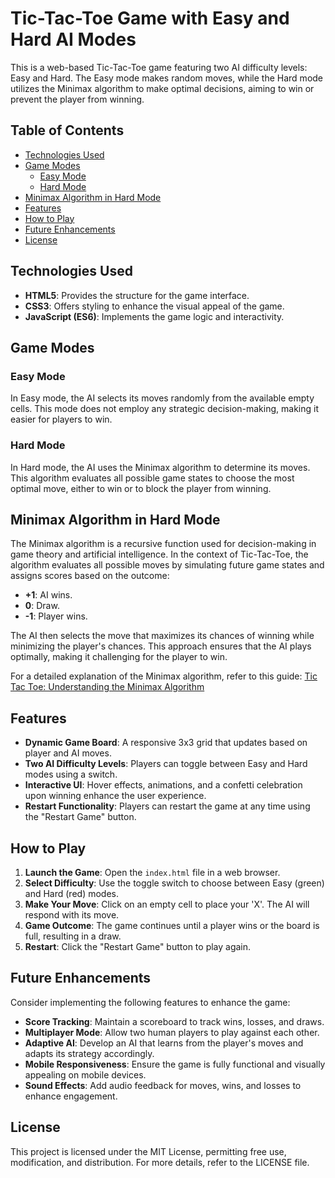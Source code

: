 # Tic-Tac-Toe Game with Easy and Hard AI Modes

This is a web-based Tic-Tac-Toe game featuring two AI difficulty levels: Easy and Hard. The Easy mode makes random moves, while the Hard mode utilizes the Minimax algorithm to make optimal decisions, aiming to win or prevent the player from winning.

## Table of Contents

- [Technologies Used](#technologies-used)
- [Game Modes](#game-modes)
  - [Easy Mode](#easy-mode)
  - [Hard Mode](#hard-mode)
- [Minimax Algorithm in Hard Mode](#minimax-algorithm-in-hard-mode)
- [Features](#features)
- [How to Play](#how-to-play)
- [Future Enhancements](#future-enhancements)
- [License](#license)

## Technologies Used

- **HTML5**: Provides the structure for the game interface.
- **CSS3**: Offers styling to enhance the visual appeal of the game.
- **JavaScript (ES6)**: Implements the game logic and interactivity.

## Game Modes

### Easy Mode

In Easy mode, the AI selects its moves randomly from the available empty cells. This mode does not employ any strategic decision-making, making it easier for players to win.

### Hard Mode

In Hard mode, the AI uses the Minimax algorithm to determine its moves. This algorithm evaluates all possible game states to choose the most optimal move, either to win or to block the player from winning.

## Minimax Algorithm in Hard Mode

The Minimax algorithm is a recursive function used for decision-making in game theory and artificial intelligence. In the context of Tic-Tac-Toe, the algorithm evaluates all possible moves by simulating future game states and assigns scores based on the outcome:

- **+1**: AI wins.
- **0**: Draw.
- **-1**: Player wins.

The AI then selects the move that maximizes its chances of winning while minimizing the player's chances. This approach ensures that the AI plays optimally, making it challenging for the player to win.

For a detailed explanation of the Minimax algorithm, refer to this guide: [Tic Tac Toe: Understanding the Minimax Algorithm](https://www.neverstopbuilding.com/blog/minimax)

## Features

- **Dynamic Game Board**: A responsive 3x3 grid that updates based on player and AI moves.
- **Two AI Difficulty Levels**: Players can toggle between Easy and Hard modes using a switch.
- **Interactive UI**: Hover effects, animations, and a confetti celebration upon winning enhance the user experience.
- **Restart Functionality**: Players can restart the game at any time using the "Restart Game" button.

## How to Play

1. **Launch the Game**: Open the `index.html` file in a web browser.
2. **Select Difficulty**: Use the toggle switch to choose between Easy (green) and Hard (red) modes.
3. **Make Your Move**: Click on an empty cell to place your 'X'. The AI will respond with its move.
4. **Game Outcome**: The game continues until a player wins or the board is full, resulting in a draw.
5. **Restart**: Click the "Restart Game" button to play again.

## Future Enhancements

Consider implementing the following features to enhance the game:

- **Score Tracking**: Maintain a scoreboard to track wins, losses, and draws.
- **Multiplayer Mode**: Allow two human players to play against each other.
- **Adaptive AI**: Develop an AI that learns from the player's moves and adapts its strategy accordingly.
- **Mobile Responsiveness**: Ensure the game is fully functional and visually appealing on mobile devices.
- **Sound Effects**: Add audio feedback for moves, wins, and losses to enhance engagement.

## License

This project is licensed under the MIT License, permitting free use, modification, and distribution. For more details, refer to the LICENSE file.
